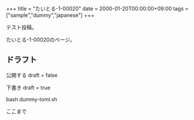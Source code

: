 +++
title = "たいとる-1-00020"
date = 2000-01-20T00:00:00+09:00
tags = ["sample","dummy","japanese"]
+++

テスト投稿。

たいとる-1-00020のページ。


## ドラフト

公開する
draft = false

下書き
draft = true

bash dummy-toml.sh

ここまで
